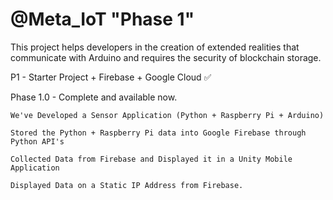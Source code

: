 # @Meta_IoT "Phase 1"
This project helps developers in the creation of extended realities that communicate with Arduino and requires the security of blockchain storage.

P1 - Starter Project + Firebase + Google Cloud ✅

Phase 1.0 - Complete and available now.

    We've Developed a Sensor Application (Python + Raspberry Pi + Arduino)

    Stored the Python + Raspberry Pi data into Google Firebase through Python API's

    Collected Data from Firebase and Displayed it in a Unity Mobile Application

    Displayed Data on a Static IP Address from Firebase.
